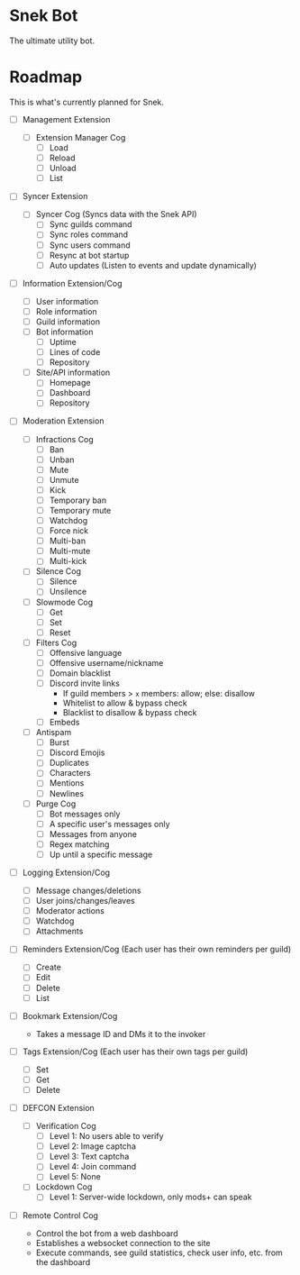 # Snek Bot
The ultimate utility bot.

# Roadmap
This is what's currently planned for Snek.

- [ ] Management Extension
    - [ ] Extension Manager Cog
        - [ ] Load
        - [ ] Reload
        - [ ] Unload
        - [ ] List

- [ ] Syncer Extension
    - [ ] Syncer Cog (Syncs data with the Snek API)
        - [ ] Sync guilds command
        - [ ] Sync roles command
        - [ ] Sync users command
        - [ ] Resync at bot startup
        - [ ] Auto updates (Listen to events and update dynamically)

- [ ] Information Extension/Cog
    - [ ] User information
    - [ ] Role information
    - [ ] Guild information
    - [ ] Bot information
        - [ ] Uptime
        - [ ] Lines of code
        - [ ] Repository
    - [ ] Site/API information
        - [ ] Homepage
        - [ ] Dashboard
        - [ ] Repository

- [ ] Moderation Extension

    - [ ] Infractions Cog
        - [ ] Ban
        - [ ] Unban
        - [ ] Mute
        - [ ] Unmute
        - [ ] Kick
        - [ ] Temporary ban
        - [ ] Temporary mute
        - [ ] Watchdog
        - [ ] Force nick
        - [ ] Multi-ban
        - [ ] Multi-mute
        - [ ] Multi-kick

    - [ ] Silence Cog
        - [ ] Silence
        - [ ] Unsilence

    - [ ] Slowmode Cog
        - [ ] Get
        - [ ] Set
        - [ ] Reset

    - [ ] Filters Cog
        - [ ] Offensive language
        - [ ] Offensive username/nickname
        - [ ] Domain blacklist
        - [ ] Discord invite links
            - If guild members > `x` members: allow; else: disallow
            - Whitelist to allow & bypass check
            - Blacklist to disallow & bypass check
        - [ ] Embeds

    - [ ] Antispam
        - [ ] Burst
        - [ ] Discord Emojis
        - [ ] Duplicates
        - [ ] Characters
        - [ ] Mentions
        - [ ] Newlines

    - [ ] Purge Cog
        - [ ] Bot messages only
        - [ ] A specific user's messages only
        - [ ] Messages from anyone
        - [ ] Regex matching
        - [ ] Up until a specific message

- [ ] Logging Extension/Cog
    - [ ] Message changes/deletions
    - [ ] User joins/changes/leaves
    - [ ] Moderator actions
    - [ ] Watchdog
    - [ ] Attachments

- [ ] Reminders Extension/Cog (Each user has their own reminders per guild)
    - [ ] Create
    - [ ] Edit
    - [ ] Delete
    - [ ] List

- [ ] Bookmark Extension/Cog
    - Takes a message ID and DMs it to the invoker

- [ ] Tags Extension/Cog (Each user has their own tags per guild)
    - [ ] Set
    - [ ] Get
    - [ ] Delete

- [ ] DEFCON Extension

    - [ ] Verification Cog
        - [ ] Level 1: No users able to verify
        - [ ] Level 2: Image captcha
        - [ ] Level 3: Text captcha
        - [ ] Level 4: Join command
        - [ ] Level 5: None

    - [ ] Lockdown Cog
        - [ ] Level 1: Server-wide lockdown, only mods+ can speak

- [ ] Remote Control Cog
    - Control the bot from a web dashboard
    - Establishes a websocket connection to the site
    - Execute commands, see guild statistics, check user info, etc. from the dashboard
